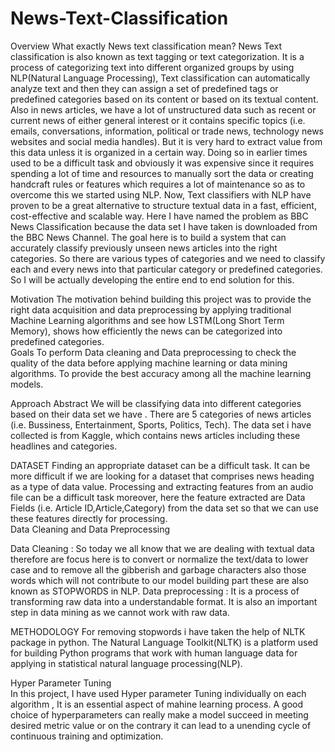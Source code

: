 # News-Text-Classification

Overview
What exactly News text classification mean?
News Text classification is also known as text tagging or text categorization. It is a process of categorizing text into different organized groups by using NLP(Natural Language Processing), Text classification can automatically analyze text and then they can assign a set of predefined tags or predefined categories based on its content or based on its textual content. Also in news articles, we have a lot of unstructured data such as recent or current news of either general interest or it contains specific topics (i.e. emails, conversations, information, political or trade news, technology news websites and social media handles). But it is very hard to extract value from this data unless it is organized in a certain way. Doing so in earlier times used to be a difficult task and obviously it was expensive since it requires spending a lot of time and resources to manually sort the data or creating handcraft rules or features which requires a lot of maintenance so as to overcome this we started using  NLP. 
Now, Text classifiers with NLP have proven to be a great alternative to structure textual data in a fast, efficient, cost-effective and scalable way.  Here I have named the problem as BBC News Classification because the data set I have taken is downloaded from the BBC News Channel.  The goal here is to build a system that can accurately classify previously unseen news articles into the right categories. So there are various types of categories and we need to classify each and every news into that particular category or predefined categories. So I will be actually developing the entire end to end solution for this.  

Motivation
The motivation behind building this project was to provide the right data acquisition and data preprocessing by applying traditional Machine Learning algorithms and see how LSTM(Long Short Term Memory), shows how efficiently the news can be categorized into predefined categories.  
Goals
To perform Data cleaning and Data preprocessing to check the quality of the data before applying machine learning or data mining algorithms. 
To provide the best accuracy among all the machine learning models.


Approach 
Abstract
We will be classifying data into different categories based on their data set we have . There are 5 categories of news articles (i.e. Bussiness, Entertainment, Sports, Politics, Tech). The data set i have collected is from Kaggle, which contains news articles including these headlines and categories. 

DATASET
Finding an appropriate dataset can be a difficult task. It can be more difficult if we are looking for a dataset that comprises news heading as a type of data value. Processing and extracting features from an audio file can be a difficult task moreover, here the feature extracted are Data Fields (i.e.  Article ID,Article,Category)  from the data set so that we can use these features directly for processing.  
Data Cleaning and Data Preprocessing 

Data Cleaning : So today we all know that we are dealing with textual data therefore are focus here is to convert or normalize the text/data to lower case and to remove all the gibberish and garbage characters also those words which will not contribute to our model building part these are also known as STOPWORDS in NLP.
Data preprocessing : It is a process of transforming raw data into a understandable format. It is also an important step in data mining as we cannot work with raw data.    

METHODOLOGY 
For removing stopwords i have taken the help of NLTK package in python. The Natural Language Toolkit(NLTK) is a platform used for building Python programs that work with human language data for applying in statistical natural language processing(NLP).  

Hyper Parameter Tuning  
In this project, I have used Hyper parameter Tuning individually on each algorithm , It is an essential aspect of mahine learning process. A good choice of hyperparameters can really make a model succeed in meeting desired metric value or on the contrary it can lead to a unending cycle of continuous training and optimization. 
